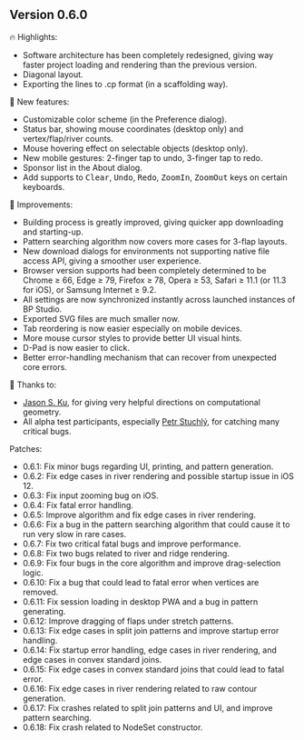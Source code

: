 
## Version 0.6.0

🔥 Highlights:
- Software architecture has been completely redesigned, giving way faster project loading and rendering than the previous version.
- Diagonal layout.
- Exporting the lines to .cp format (in a scaffolding way).

🚀 New features:
- Customizable color scheme (in the Preference dialog).
- Status bar, showing mouse coordinates (desktop only) and vertex/flap/river counts.
- Mouse hovering effect on selectable objects (desktop only).
- New mobile gestures: 2-finger tap to undo, 3-finger tap to redo.
- Sponsor list in the About dialog.
- Add supports to <kbd>Clear</kbd>, <kbd>Undo</kbd>, <kbd>Redo</kbd>, <kbd>ZoomIn</kbd>, <kbd>ZoomOut</kbd> keys on certain keyboards.

💪 Improvements:
- Building process is greatly improved, giving quicker app downloading and starting-up.
- Pattern searching algorithm now covers more cases for 3-flap layouts.
- New download dialogs for environments not supporting native file access API, giving a smoother user experience.
- Browser version supports had been completely determined to be Chrome &ge; 66, Edge &ge; 79, Firefox &ge; 78, Opera &ge; 53, Safari &ge; 11.1 (or 11.3 for iOS), or Samsung Internet &ge; 9.2.
- All settings are now synchronized instantly across launched instances of BP Studio.
- Exported SVG files are much smaller now.
- Tab reordering is now easier especially on mobile devices.
- More mouse cursor styles to provide better UI visual hints.
- D-Pad is now easier to click.
- Better error-handling mechanism that can recover from unexpected core errors.

🙏 Thanks to:
- [Jason S. Ku](http://jasonku.mit.edu/), for giving very helpful directions on computational geometry.
- All alpha test participants, especially [Petr Stuchlý](https://www.instagram.com/origami.pete/), for catching many critical bugs.

Patches:
- 0.6.1: Fix minor bugs regarding UI, printing, and pattern generation.
- 0.6.2: Fix edge cases in river rendering and possible startup issue in iOS 12.
- 0.6.3: Fix input zooming bug on iOS.
- 0.6.4: Fix fatal error handling.
- 0.6.5: Improve algorithm and fix edge cases in river rendering.
- 0.6.6: Fix a bug in the pattern searching algorithm that could cause it to run very slow in rare cases.
- 0.6.7: Fix two critical fatal bugs and improve performance.
- 0.6.8: Fix two bugs related to river and ridge rendering.
- 0.6.9: Fix four bugs in the core algorithm and improve drag-selection logic.
- 0.6.10: Fix a bug that could lead to fatal error when vertices are removed.
- 0.6.11: Fix session loading in desktop PWA and a bug in pattern generating.
- 0.6.12: Improve dragging of flaps under stretch patterns.
- 0.6.13: Fix edge cases in split join patterns and improve startup error handling.
- 0.6.14: Fix startup error handling, edge cases in river rendering, and edge cases in convex standard joins.
- 0.6.15: Fix edge cases in convex standard joins that could lead to fatal error.
- 0.6.16: Fix edge cases in river rendering related to raw contour generation.
- 0.6.17: Fix crashes related to split join patterns and UI, and improve pattern searching.
- 0.6.18: Fix crash related to NodeSet constructor.
